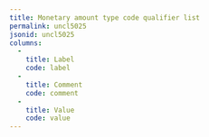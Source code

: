 ```yaml
---
title: Monetary amount type code qualifier list
permalink: uncl5025
jsonid: uncl5025
columns:
  - 
    title: Label
    code: label
  - 
    title: Comment
    code: comment
  - 
    title: Value
    code: value
---
```

